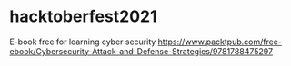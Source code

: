 # hacktoberfest2021
E-book free for learning cyber security
https://www.packtpub.com/free-ebook/Cybersecurity-Attack-and-Defense-Strategies/9781788475297
